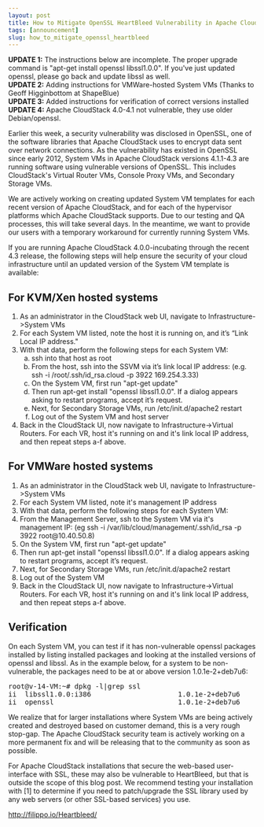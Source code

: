 ```yaml
---
layout: post
title: How to Mitigate OpenSSL HeartBleed Vulnerability in Apache CloudStack
tags: [announcement]
slug: how_to_mitigate_openssl_heartbleed
---
```


<b>UPDATE 1:</b> The instructions below are incomplete. The proper upgrade command is "apt-get install openssl libssl1.0.0". If you've just updated openssl, please go back and update libssl as well.<br/>
<b>UPDATE 2:</b> Adding instructions for VMWare-hosted System VMs (Thanks to Geoff Higginbottom at ShapeBlue)<br/>
<b>UPDATE 3:</b> Added instructions for verification of correct versions installed<br/>
<b>UPDATE 4:</b> Apache CloudStack 4.0-4.1 not vulnerable, they use older Debian/openssl.<br/>

<p>Earlier this week, a security vulnerability was disclosed in OpenSSL, one of the software libraries that Apache CloudStack uses to encrypt data sent over network connections. As the vulnerability has existed in OpenSSL since early 2012, System VMs in Apache CloudStack versions 4.1.1-4.3 are running software using vulnerable versions of OpenSSL. This includes CloudStack's Virtual Router VMs, Console Proxy VMs, and Secondary Storage VMs.</p>

<p>We are actively working on creating updated System VM templates for each recent version of Apache CloudStack, and for each of the hypervisor platforms which Apache CloudStack supports. Due to our testing and QA processes, this will take several days. In the meantime, we want to provide our users with a temporary workaround for currently running System VMs.</p>

<p>If you are running Apache CloudStack 4.0.0-incubating through the recent 4.3 release, the following steps will help ensure the security of your cloud infrastructure until an updated version of the System VM template is available:</p>

<h2> For KVM/Xen hosted systems</h2>
<ol>
<li> As an administrator in the CloudStack web UI, navigate to Infrastructure->System VMs</li>
<li> For each System VM listed, note the host it is running on, and it’s “Link Local IP address."</li>
<li> With that data, perform the following steps for each System VM:
<ol type="a">
<li> ssh into that host as root</li>
<li> From the host, ssh into the SSVM via it’s link local IP address: (e.g. ssh -i /root/.ssh/id_rsa.cloud -p 3922 169.254.3.33)</li>
<li> On the System VM, first run "apt-get update"</li>
<li> Then run apt-get install "openssl libssl1.0.0". If a dialog appears asking to restart programs, accept it’s request.</li>
<li> Next, for Secondary Storage VMs, run /etc/init.d/apache2 restart</li>
<li> Log out of the System VM and host server</li>
</ol>
</li>
<li>Back in the CloudStack UI, now navigate to Infrastructure->Virtual Routers. For each VR, host it's running on and it's link local IP address, and then repeat steps a-f above.</li>
</ol>

<h2> For VMWare hosted systems</h2>
<ol>
<li> As an administrator in the CloudStack web UI, navigate to Infrastructure->System VMs</li>
<li> For each System VM listed, note it's management IP address</li>
<li> With that data, perform the following steps for each System VM:</li>
<li> From the Management Server, ssh to the System VM via it's management IP: (eg ssh -i /var/lib/cloud/management/.ssh/id_rsa -p 3922 root@10.40.50.8)</li>
<li> On the System VM, first run "apt-get update"</li>
<li> Then run apt-get install "openssl libssl1.0.0". If a dialog appears asking to restart programs, accept it’s request.</li>
<li> Next, for Secondary Storage VMs, run /etc/init.d/apache2 restart</li>
<li> Log out of the System VM</li>
<li>Back in the CloudStack UI, now navigate to Infrastructure->Virtual Routers. For each VR, host it's running on and it's link local IP address, and then repeat steps a-f above.</li>
</ol>

<h2>Verification</h2>

<p>On each System VM, you can test if it has non-vulnerable openssl packages installed by listing installed packages and looking at the installed versions of openssl and libssl. As in the example below, for a system to be non-vulnerable, the packages need to be at or above version 1.0.1e-2+deb7u6:</p>
<pre>
root@v-14-VM:~# dpkg -l|grep ssl
ii  libssl1.0.0:i386                     1.0.1e-2+deb7u6                  i386         SSL shared libraries
ii  openssl                              1.0.1e-2+deb7u6                  i386         Secure Socket Layer (SSL) binary and related cryptographic tools
</pre>

<p>We realize that for larger installations where System VMs are being actively created and destroyed based on customer demand, this is a very rough stop-gap. The Apache CloudStack security team is actively working on a more permanent fix and will be releasing that to the community as soon as possible.</p>

<p>For Apache CloudStack installations that secure the web-based user-interface with SSL, these may also be vulnerable to HeartBleed, but that is outside the scope of this blog post. We recommend testing your installation with [1] to determine if you need to patch/upgrade the SSL library used by any web servers (or other SSL-based services) you use.</p>

<a target="_new" href="http://filippo.io/Heartbleed/">http://filippo.io/Heartbleed/</a>
